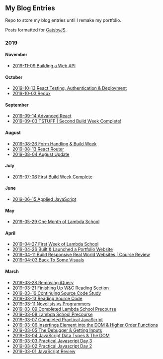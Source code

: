 ## My Blog Entries
Repo to store my blog entries until I remake my portfolio.  

Posts formatted for [GatsbyJS](https://www.gatsbyjs.org/).

### 2019

#### November
- [2019-11-09 Building a Web API](./src/pages/2019-11-09-building-a-web-api/index.md)

#### October
- [2019-10-13 React Testing, Authentication &
  Deployment](./src/pages/2019-10-13-react-testing-auth-deployment/index.md)
- [2019-10-03 Redux](./src/pages/2019-10-03-redux/index.md)

#### September
- [2019-09-14 Advanced React](./src/pages/2019-09-14-advanced-react/index.md)
- [2019-09-03 TSTUFF | Second Build Week
  Complete!](./src/pages/2019-09-03-tstuff-second-build-week-complete/index.md)

#### August
- [2019-08-26 Form Handling & Build
  Week](./src/pages/2019-08-26-form-handling-build-week/index.md)
- [2019-08-13 React Router](./src/pages/2019-08-13-react-router/index.md)
- [2019-08-04 August Update](./src/pages/2019-08-04-august-update/index.md)

#### July
- [2019-07-06 First Build Week
  Complete](./src/pages/2019-07-06-first-build-week-complete/index.md)

#### June

- [2019-06-15 Applied
  JavaScript](./src/pages/2019-06-15-applied-javascript/index.md)

#### May

- [2019-05-29 One Month of Lambda
  School](./src/pages/2019-05-29-one-month-of-lambda-school/index.md)

#### April

- [2019-04-27 First Week of Lambda
  School](./src/pages/2019-04-27-first-week-of-lambda-school/index.md)
- [2019-04-26 Built & Launched a Portfolio
  Website](./src/pages/2019-04-26-built-launched-a-portfolio-website/index.md)
- [2019-04-11 Build Responsive Real World Websites | Course
  Review](./src/pages/2019-04-11-build-responsive-real-world-websites-course-review/index.md)
- [2019-04-03 Back To Some
  Visuals](./src/pages/2019-04-03-back-to-some-visuals/index.md)

#### March

- [2019-03-28 Removing jQuery](./src/pages/2019-03-28-removing-jquery/index.md)
- [2019-03-21 Finishing Up W&C Reading
  Section](./src/pages/2019-03-21-finishing-up-wc-reading-section/index.md)
- [2019-03-16 Continuing Source Code Study](./src/pages/2019-03-16-continuing-source-code-study/index.md)
- [2019-03-13 Reading Source Code](./src/pages/2019-03-13-reading-source-code/index.md)
- [2019-03-11 Novelists vs
  Programmers](./src/pages/2019-03-11-novelists-vs-programmers/index.md)
- [2019-03-09 Completed Lambda School
  Precourse](./src/pages/2019-03-09-completed-lambda-school-precourse/index.md)
- [2019-03-08 Lambda School Precourse](./src/pages/2019-03-08-lambda-school-precourse/index.md)
- [2019-03-07 Completed Practical JavaScript](./src/pages/2019-03-07-completed-practical-javascript/index.md)
- [2019-03-06 Insertings Element into the DOM & Higher Order
  Functions](./src/pages/2019-03-06-inserting-elements-into-the-dom-higher-order-functions/index.md)
- [2019-03-05 The Debugger & Getting
  Inputs](./src/pages/2019-03-05-the-debugger-getting-inputs/index.md)
- [2019-03-04 JavaScript Data Types & The
  DOM](./src/pages/2019-03-04-javascript-data-types-the-dom/index.md)
- [2019-03-03 Practical Javascript Day 3](./src/pages/2019-03-03-practical-javascript-day-3/index.md)
- [2019-03-02 Practical Javascript Day 2](./src/pages/2019-03-02-practical-javascript-day-2/index.md)
- [2019-03-01 JavaScript Review](./src/pages/2019-03-01-javascript-review/index.md)

